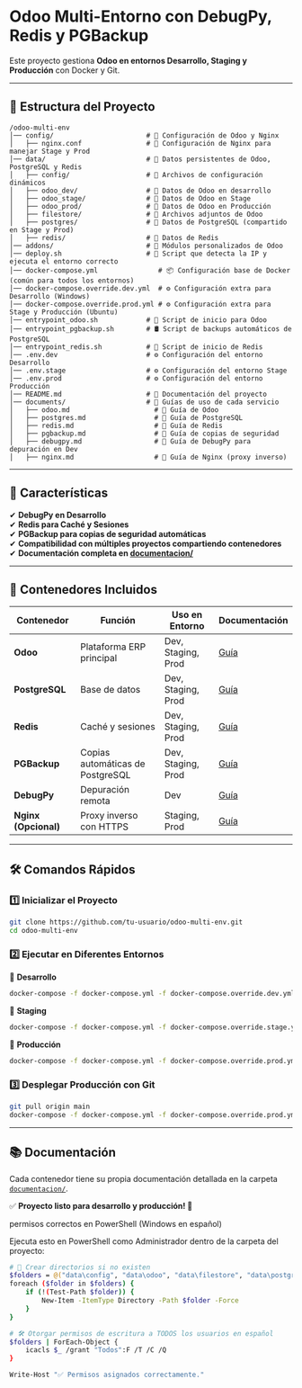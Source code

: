 # Odoo Multi-Entorno con DebugPy, Redis y PGBackup

Este proyecto gestiona **Odoo en entornos Desarrollo, Staging y Producción** con Docker y Git.

---

## 📌 **Estructura del Proyecto**

```
/odoo-multi-env
│── config/                       # 📂 Configuración de Odoo y Nginx
│   ├── nginx.conf                # 🔹 Configuración de Nginx para manejar Stage y Prod
│── data/                         # 📂 Datos persistentes de Odoo, PostgreSQL y Redis
│   ├── config/                   # 🔹 Archivos de configuración dinámicos
│   ├── odoo_dev/                 # 🔹 Datos de Odoo en desarrollo
│   ├── odoo_stage/               # 🔹 Datos de Odoo en Stage
│   ├── odoo_prod/                # 🔹 Datos de Odoo en Producción
│   ├── filestore/                # 🔹 Archivos adjuntos de Odoo
│   ├── postgres/                 # 🔹 Datos de PostgreSQL (compartido en Stage y Prod)
│   ├── redis/                    # 🔹 Datos de Redis
│── addons/                       # 📂 Módulos personalizados de Odoo
│── deploy.sh                     # 🚀 Script que detecta la IP y ejecuta el entorno correcto
│── docker-compose.yml               # 📦 Configuración base de Docker (común para todos los entornos)
│── docker-compose.override.dev.yml  # ⚙️ Configuración extra para Desarrollo (Windows)
│── docker-compose.override.prod.yml # ⚙️ Configuración extra para Stage y Producción (Ubuntu)
│── entrypoint_odoo.sh            # 🚀 Script de inicio para Odoo
│── entrypoint_pgbackup.sh        # 🛢️ Script de backups automáticos de PostgreSQL
│── entrypoint_redis.sh           # 🔴 Script de inicio de Redis
│── .env.dev                      # ⚙️ Configuración del entorno Desarrollo
│── .env.stage                    # ⚙️ Configuración del entorno Stage
│── .env.prod                     # ⚙️ Configuración del entorno Producción
│── README.md                     # 📜 Documentación del proyecto
│── documents/                    # 📂 Guías de uso de cada servicio
│   ├── odoo.md                     # 🔹 Guía de Odoo
│   ├── postgres.md                 # 🔹 Guía de PostgreSQL
│   ├── redis.md                    # 🔹 Guía de Redis
│   ├── pgbackup.md                 # 🔹 Guía de copias de seguridad
│   ├── debugpy.md                  # 🔹 Guía de DebugPy para depuración en Dev
│   ├── nginx.md                    # 🔹 Guía de Nginx (proxy inverso)

```

---

## 🚀 **Características**
✔ **DebugPy en Desarrollo**  
✔ **Redis para Caché y Sesiones**  
✔ **PGBackup para copias de seguridad automáticas**  
✔ **Compatibilidad con múltiples proyectos compartiendo contenedores**  
✔ **Documentación completa en [documentacion/](./documentacion/)**  

---

## 📂 **Contenedores Incluidos**

| **Contenedor**  | **Función** | **Uso en Entorno** | **Documentación** |
|----------------|------------|--------------------|----------------|
| **Odoo** | Plataforma ERP principal | Dev, Staging, Prod | [Guía](./documents/odoo.md) |
| **PostgreSQL** | Base de datos | Dev, Staging, Prod | [Guía](./documents/postgres.md) |
| **Redis** | Caché y sesiones | Dev, Staging, Prod | [Guía](./documents/redis.md) |
| **PGBackup** | Copias automáticas de PostgreSQL | Dev, Staging, Prod | [Guía](./documents/pgbackup.md) |
| **DebugPy** | Depuración remota | Dev | [Guía](./documents/debugpy.md) |
| **Nginx (Opcional)** | Proxy inverso con HTTPS | Staging, Prod | [Guía](./documents/nginx.md) |

---

## 🛠 **Comandos Rápidos**

### **1️⃣ Inicializar el Proyecto**
```bash
git clone https://github.com/tu-usuario/odoo-multi-env.git
cd odoo-multi-env
```

### **2️⃣ Ejecutar en Diferentes Entornos**

🔹 **Desarrollo**  
```bash
docker-compose -f docker-compose.yml -f docker-compose.override.dev.yml up -d
```

🔹 **Staging**  
```bash
docker-compose -f docker-compose.yml -f docker-compose.override.stage.yml up -d
```

🔹 **Producción**  
```bash
docker-compose -f docker-compose.yml -f docker-compose.override.prod.yml up -d
```

### **3️⃣ Desplegar Producción con Git**
```bash
git pull origin main
docker-compose -f docker-compose.yml -f docker-compose.override.prod.yml up -d --build
```

---

## 📚 **Documentación**

Cada contenedor tiene su propia documentación detallada en la carpeta [`documentacion/`](./documentacion/).

✅ **Proyecto listo para desarrollo y producción! 🚀**


permisos correctos en PowerShell (Windows en español)

Ejecuta esto en PowerShell como Administrador dentro de la carpeta del proyecto:
```bash
# 📂 Crear directorios si no existen
$folders = @("data\config", "data\odoo", "data\filestore", "data\postgres", "data\redis", "addons")
foreach ($folder in $folders) {
    if (!(Test-Path $folder)) {
        New-Item -ItemType Directory -Path $folder -Force
    }
}

# 🛠️ Otorgar permisos de escritura a TODOS los usuarios en español
$folders | ForEach-Object {
    icacls $_ /grant "Todos":F /T /C /Q
}

Write-Host "✅ Permisos asignados correctamente."
```